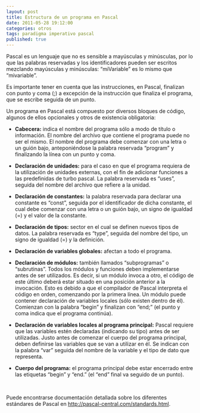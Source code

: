 ```yaml
---
layout: post
title: Estructura de un programa en Pascal
date: 2011-05-28 19:12:00
categories: otros
tags: paradigma imperativo pascal
published: true
---
```


Pascal es un lenguaje que no es sensible a mayúsculas y minúsculas, por lo que las palabras reservadas y los identificadores pueden ser escritos mezclando mayúsculas y minúsculas: &#8220;miVariable&#8221; es lo mismo que &#8220;mivariable&#8221;.

Es importante tener en cuenta que las instrucciones, en Pascal, finalizan con punto y coma (;) a excepción de la instrucción que finaliza el programa, que se escribe seguida de un punto.

Un programa en Pascal está compuesto por diversos bloques de código, algunos de ellos opcionales y otros de existencia obligatoria:

- **Cabecera:** indica el nombre del programa sólo a modo de título o información. El nombre del archivo que contiene el programa puede no ser el mismo. El nombre del programa debe comenzar con una letra o un guión bajo, anteponiéndose la palabra reservada “program” y finalizando la línea con un punto y coma.

- **Declaración de unidades:** para el caso en que el programa requiera de la utilización de unidades externas, con el fin de adicionar funciones a las predefinidas de turbo pascal. La palabra reservada es “uses”, seguida del nombre del archivo que refiere a la unidad.

- **Declaración de constantes:** la palabra reservada para declarar una constante es “const”, seguida por el identificador de dicha constante, el cual debe comenzar con una letra o un guión bajo, un signo de igualdad (=) y el valor de la constante.

- **Declaración de tipos:** sector en el cual se definen nuevos tipos de datos. La palabra reservada es “type”, seguida del nombre del tipo, un signo de igualdad (=) y la definición.

- **Declaración de variables globales:** afectan a todo el programa.

- **Declaración de módulos:** también llamados “subprogramas” o “subrutinas”. Todos los módulos y funciones deben implementarse antes de ser utilizados. Es decir, si un módulo invoca a otro, el código de este último deberá estar situado en una posición anterior a la invocación. Esto es debido a que el compilador de Pascal interpreta el código en orden, comenzando por la primera línea. Un módulo puede contener declaración de variables locales (sólo existen dentro de él). Comienzan con la palabra “begin” y finalizan con “end;” (el punto y coma indica que el programa continúa).

- **Declaración de variables locales al programa principal:** Pascal requiere que las variables estén declaradas (indicando su tipo) antes de ser utilizadas. Justo antes de comenzar el cuerpo del programa principal, deben definirse las variables que se van a utilizar en él. Se indican con la palabra “var” seguida del nombre de la variable y el tipo de dato que representa.

- **Cuerpo del programa:** el programa principal debe estar encerrado entre las etiquetas “begin” y “end.” (el “end” final va seguido de un punto).

&nbsp;

Puede encontrarse documentación detallada sobre los diferentes estándares de Pascal en <a href="http://pascal-central.com/standards.html" target="_blank">http://pascal-central.com/standards.html</a>.

&nbsp;
